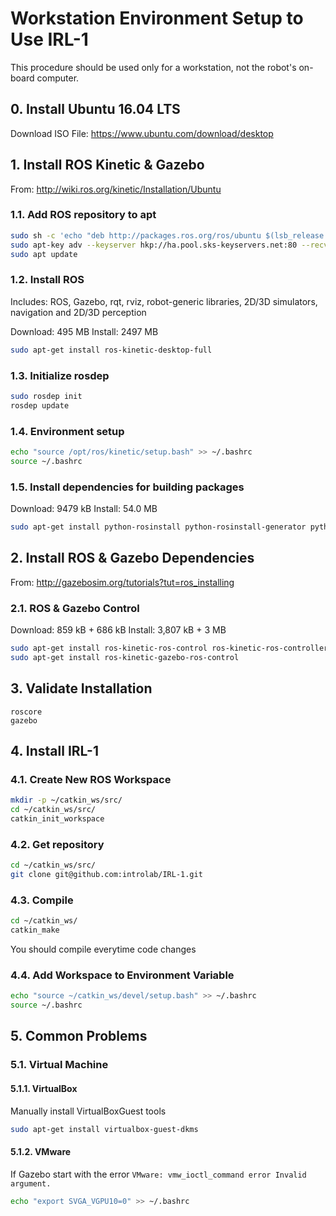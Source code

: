 # Workstation Environment Setup to Use IRL-1
This procedure should be used only for a workstation, not the robot's on-board computer.

## 0. Install Ubuntu 16.04 LTS
Download ISO File: https://www.ubuntu.com/download/desktop

## 1. Install ROS Kinetic & Gazebo
From: http://wiki.ros.org/kinetic/Installation/Ubuntu

### 1.1. Add ROS repository to apt
```bash
sudo sh -c 'echo "deb http://packages.ros.org/ros/ubuntu $(lsb_release -sc) main" > /etc/apt/sources.list.d/ros-latest.list'
sudo apt-key adv --keyserver hkp://ha.pool.sks-keyservers.net:80 --recv-key 421C365BD9FF1F717815A3895523BAEEB01FA116
sudo apt update
```

### 1.2. Install ROS
Includes: ROS, Gazebo, rqt, rviz, robot-generic libraries, 2D/3D simulators, navigation and 2D/3D perception

Download: 495 MB
Install: 2497 MB

```bash
sudo apt-get install ros-kinetic-desktop-full
```

### 1.3. Initialize rosdep
```bash
sudo rosdep init
rosdep update
```

### 1.4. Environment setup
```bash
echo "source /opt/ros/kinetic/setup.bash" >> ~/.bashrc
source ~/.bashrc
```

### 1.5. Install dependencies for building packages
Download: 9479 kB
Install: 54.0 MB

```bash
sudo apt-get install python-rosinstall python-rosinstall-generator python-wstool build-essential
```

## 2. Install ROS & Gazebo Dependencies
From: http://gazebosim.org/tutorials?tut=ros_installing

### 2.1. ROS & Gazebo Control
Download: 859 kB + 686 kB
Install: 3,807 kB + 3 MB

```bash
sudo apt-get install ros-kinetic-ros-control ros-kinetic-ros-controllers
sudo apt-get install ros-kinetic-gazebo-ros-control
```

## 3. Validate Installation
```base
roscore
gazebo
```

## 4. Install IRL-1

### 4.1. Create New ROS Workspace
```bash
mkdir -p ~/catkin_ws/src/
cd ~/catkin_ws/src/
catkin_init_workspace
```

### 4.2. Get repository
```bash
cd ~/catkin_ws/src/
git clone git@github.com:introlab/IRL-1.git
```

### 4.3. Compile
```bash
cd ~/catkin_ws/
catkin_make
```
You should compile everytime code changes

### 4.4. Add Workspace to Environment Variable
```bash
echo "source ~/catkin_ws/devel/setup.bash" >> ~/.bashrc
source ~/.bashrc
```

## 5. Common Problems

### 5.1. Virtual Machine

#### 5.1.1. VirtualBox
Manually install VirtualBoxGuest tools
```bash
sudo apt-get install virtualbox-guest-dkms
```

#### 5.1.2. VMware
If Gazebo start with the error `VMware: vmw_ioctl_command error Invalid argument.`
```bash
echo "export SVGA_VGPU10=0" >> ~/.bashrc
```
